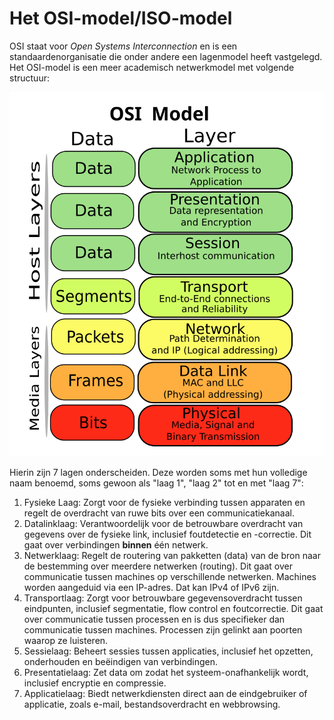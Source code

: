 # Het OSI-model/ISO-model

OSI staat voor *Open Systems Interconnection* en is een standaardenorganisatie die onder andere een lagenmodel heeft vastgelegd. Het OSI-model is een meer academisch netwerkmodel met volgende structuur:

![OSI-model](./images/osi.svg)

Hierin zijn 7 lagen onderscheiden. Deze worden soms met hun volledige naam benoemd, soms gewoon als "laag 1", "laag 2" tot en met "laag 7":

1. Fysieke Laag: Zorgt voor de fysieke verbinding tussen apparaten en regelt de overdracht van ruwe bits over een communicatiekanaal.
2. Datalinklaag: Verantwoordelijk voor de betrouwbare overdracht van gegevens over de fysieke link, inclusief foutdetectie en -correctie. Dit gaat over verbindingen **binnen** één netwerk.
3. Netwerklaag: Regelt de routering van pakketten (data) van de bron naar de bestemming over meerdere netwerken (routing). Dit gaat over communicatie tussen machines op verschillende netwerken. Machines worden aangeduid via een IP-adres. Dat kan IPv4 of IPv6 zijn.
4. Transportlaag: Zorgt voor betrouwbare gegevensoverdracht tussen eindpunten, inclusief segmentatie, flow control en foutcorrectie. Dit gaat over communicatie tussen processen en is dus specifieker dan communicatie tussen machines. Processen zijn gelinkt aan poorten waarop ze luisteren.
5. Sessielaag: Beheert sessies tussen applicaties, inclusief het opzetten, onderhouden en beëindigen van verbindingen.
6. Presentatielaag: Zet data om zodat het systeem-onafhankelijk wordt, inclusief encryptie en compressie.
7. Applicatielaag: Biedt netwerkdiensten direct aan de eindgebruiker of applicatie, zoals e-mail, bestandsoverdracht en webbrowsing.
